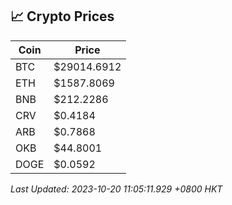 ## 📈 Crypto Prices

| Coin | Price |
| ---- | ----- |
| BTC | $29014.6912 |
| ETH | $1587.8069 |
| BNB | $212.2286 |
| CRV | $0.4184 |
| ARB | $0.7868 |
| OKB | $44.8001 |
| DOGE | $0.0592 |

_Last Updated: 2023-10-20 11:05:11.929 +0800 HKT_